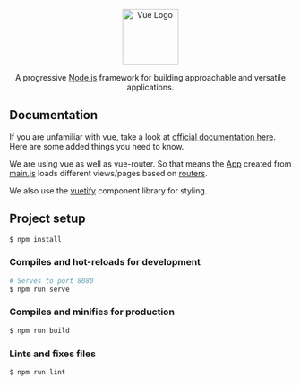 <p align="center">
  <a href="https://vuejs.org" target="blank"><img src="https://vuejs.org/images/logo.svg" width="100" alt="Vue Logo"/></a>
</p>

<p align="center">
  A progressive <a href="http://nodejs.org" target="_blank">Node.js</a> framework for building approachable and versatile applications.
</p>

## Documentation
  If you are unfamiliar with vue, take a look at [official documentation here](https://vuejs.org/v2/guide/). Here are some added things you need to know.

  We are using vue as well as vue-router. So that means the [App](src/App.vue) created from [main.js](src/main.js) loads different views/pages based on [routers](src/router/index.js).

  We also use the [vuetify](https://vuetifyjs.com) component library for styling.

## Project setup
```bash
$ npm install
```

### Compiles and hot-reloads for development
```bash
# Serves to port 8080
$ npm run serve
```

### Compiles and minifies for production
```bash
$ npm run build
```

### Lints and fixes files
```bash
$ npm run lint
```
